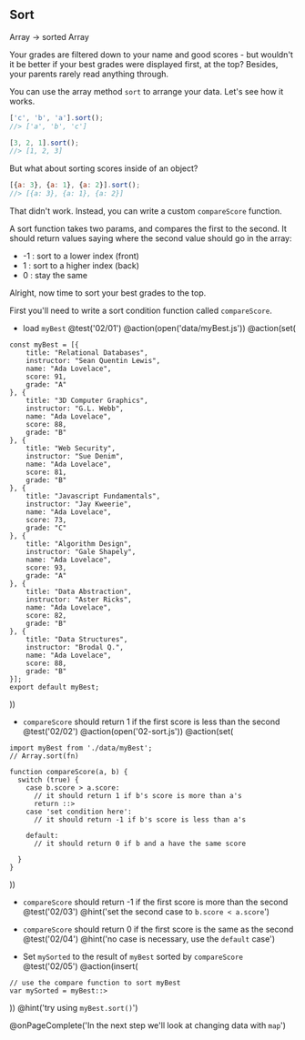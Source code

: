 ## Sort
Array -> sorted Array

Your grades are filtered down to your name and good scores - but wouldn't it be better if your best grades were displayed first, at the top? Besides, your parents rarely read anything through.

You can use the array method `sort` to arrange your data. Let's see how it works.

```js
['c', 'b', 'a'].sort();
//> ['a', 'b', 'c']

[3, 2, 1].sort();
//> [1, 2, 3]
```

But what about sorting scores inside of an object?

```js
[{a: 3}, {a: 1}, {a: 2}].sort();
//> [{a: 3}, {a: 1}, {a: 2}]
```

That didn't work. Instead, you can write a custom `compareScore` function.

A sort function takes two params, and compares the first to the second. It should return values saying where the second value should go in the array:

  * -1 : sort to a lower index (front)
  * 1 : sort to a higher index (back)
  * 0 : stay the same

Alright, now time to sort your best grades to the top.

First you'll need to write a sort condition function called `compareScore`.

+ load `myBest`
@test('02/01')
@action(open('data/myBest.js'))
@action(set(
```
const myBest = [{
	title: "Relational Databases",
	instructor: "Sean Quentin Lewis",
	name: "Ada Lovelace",
	score: 91,
	grade: "A"
}, {
	title: "3D Computer Graphics",
	instructor: "G.L. Webb",
	name: "Ada Lovelace",
	score: 88,
	grade: "B"
}, {
	title: "Web Security",
	instructor: "Sue Denim",
	name: "Ada Lovelace",
	score: 81,
	grade: "B"
}, {
	title: "Javascript Fundamentals",
	instructor: "Jay Kweerie",
	name: "Ada Lovelace",
	score: 73,
	grade: "C"
}, {
	title: "Algorithm Design",
	instructor: "Gale Shapely",
	name: "Ada Lovelace",
	score: 93,
	grade: "A"
}, {
	title: "Data Abstraction",
	instructor: "Aster Ricks",
	name: "Ada Lovelace",
	score: 82,
	grade: "B"
}, {
	title: "Data Structures",
	instructor: "Brodal Q.",
	name: "Ada Lovelace",
	score: 88,
	grade: "B"
}];
export default myBest;
```
))

+ `compareScore` should return 1 if the first score is less than the second
@test('02/02')
@action(open('02-sort.js'))
@action(set(
```
import myBest from './data/myBest';
// Array.sort(fn)

function compareScore(a, b) {
  switch (true) {
    case b.score > a.score:
      // it should return 1 if b's score is more than a's
      return ::>
    case 'set condition here':
      // it should return -1 if b's score is less than a's

    default:
      // it should return 0 if b and a have the same score

  }
}
```
))
+ `compareScore` should return -1 if the first score is more than the second
@test('02/03')
@hint('set the second case to `b.score < a.score`')

+ `compareScore` should return 0 if the first score is the same as the second
@test('02/04')
@hint('no case is necessary, use the `default` case')

+ Set `mySorted` to the result of `myBest` sorted by `compareScore`
@test('02/05')
@action(insert(
```
// use the compare function to sort myBest
var mySorted = myBest::>
```
))
@hint('try using `myBest.sort()`')

@onPageComplete('In the next step we'll look at changing data with `map`')
